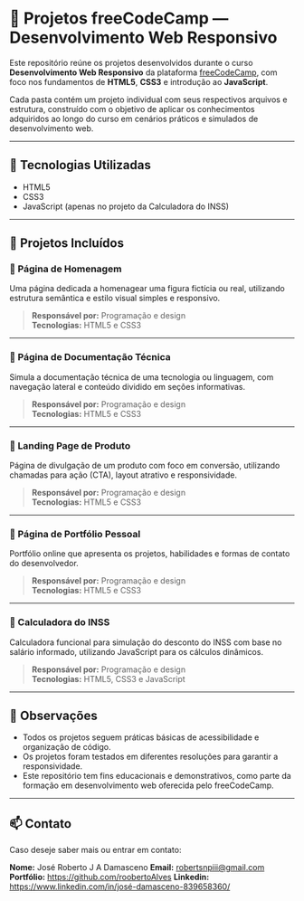 # 📁 Projetos freeCodeCamp — Desenvolvimento Web Responsivo

Este repositório reúne os projetos desenvolvidos durante o curso **Desenvolvimento Web Responsivo** da plataforma [freeCodeCamp](https://www.freecodecamp.org/), com foco nos fundamentos de **HTML5**, **CSS3** e introdução ao **JavaScript**.

Cada pasta contém um projeto individual com seus respectivos arquivos e estrutura, construído com o objetivo de aplicar os conhecimentos adquiridos ao longo do curso em cenários práticos e simulados de desenvolvimento web.

---

## 🔧 Tecnologias Utilizadas

- HTML5  
- CSS3  
- JavaScript (apenas no projeto da Calculadora do INSS)

---

## 📂 Projetos Incluídos

### 🔹 Página de Homenagem
Uma página dedicada a homenagear uma figura fictícia ou real, utilizando estrutura semântica e estilo visual simples e responsivo.

> **Responsável por:** Programação e design  
> **Tecnologias:** HTML5 e CSS3

---

### 🔹 Página de Documentação Técnica
Simula a documentação técnica de uma tecnologia ou linguagem, com navegação lateral e conteúdo dividido em seções informativas.

> **Responsável por:** Programação e design  
> **Tecnologias:** HTML5 e CSS3

---

### 🔹 Landing Page de Produto
Página de divulgação de um produto com foco em conversão, utilizando chamadas para ação (CTA), layout atrativo e responsividade.

> **Responsável por:** Programação e design  
> **Tecnologias:** HTML5 e CSS3

---

### 🔹 Página de Portfólio Pessoal
Portfólio online que apresenta os projetos, habilidades e formas de contato do desenvolvedor.

> **Responsável por:** Programação e design  
> **Tecnologias:** HTML5 e CSS3

---

### 🔹 Calculadora do INSS
Calculadora funcional para simulação do desconto do INSS com base no salário informado, utilizando JavaScript para os cálculos dinâmicos.

> **Responsável por:** Programação e design  
> **Tecnologias:** HTML5, CSS3 e JavaScript

---

## 📌 Observações

- Todos os projetos seguem práticas básicas de acessibilidade e organização de código.
- Os projetos foram testados em diferentes resoluções para garantir a responsividade.
- Este repositório tem fins educacionais e demonstrativos, como parte da formação em desenvolvimento web oferecida pelo freeCodeCamp.

---

## 📫 Contato

Caso deseje saber mais ou entrar em contato:

**Nome:**  José Roberto J A Damasceno
**Email:** robertsnpiii@gmail.com
**Portfólio:** https://github.com/roobertoAlves
**Linkedin:** https://www.linkedin.com/in/josé-damasceno-839658360/
 
